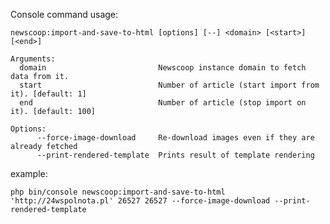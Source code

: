 Console command usage:

```$bash
newscoop:import-and-save-to-html [options] [--] <domain> [<start>] [<end>]

Arguments:
  domain                         Newscoop instance domain to fetch data from it.
  start                          Number of article (start import from it). [default: 1]
  end                            Number of article (stop import on it). [default: 100]

Options:
      --force-image-download     Re-download images even if they are already fetched
      --print-rendered-template  Prints result of template rendering
```

example:

```php bin/console newscoop:import-and-save-to-html 'http://24wspolnota.pl' 26527 26527 --force-image-download --print-rendered-template```